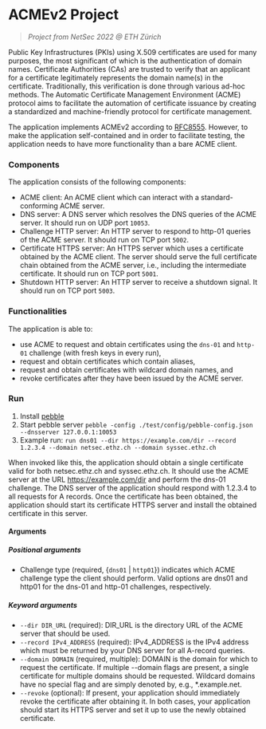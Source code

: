 # ACMEv2 Project
> *Project from NetSec 2022 @ ETH Zürich*

Public Key Infrastructures (PKIs) using X.509 certificates are used for many purposes, the most significant of which is the authentication of domain names. Certificate Authorities (CAs) are trusted to verify that an applicant for a certificate legitimately represents the domain name(s) in the certificate. Traditionally, this verification is done through various ad-hoc methods.
The Automatic Certificate Management Environment (ACME) protocol aims to facilitate the automation of certificate issuance by creating a standardized and machine-friendly protocol for certificate management. 

The application implements ACMEv2 according to [RFC8555](https://www.rfc-editor.org/rfc/rfc8555.html). 
However, to make the application self-contained and in order to facilitate testing, the application needs to have more functionality than a bare ACME client.

### Components

The application consists of the following components:

* ACME client: An ACME client which can interact with a standard-conforming ACME server.
* DNS server: A DNS server which resolves the DNS queries of the ACME server. It should run on UDP port `10053`. 
* Challenge HTTP server: An HTTP server to respond to http-01 queries of the ACME server. It should run on TCP port `5002`. 
* Certificate HTTPS server: An HTTPS server which uses a certificate obtained by the ACME client. The server should serve the full certificate chain obtained from the ACME server, i.e., including the intermediate certificate. It should run on TCP port `5001`.
* Shutdown HTTP server:  An HTTP server to receive a shutdown signal. It should run on TCP port `5003`.

### Functionalities

The application is able to:

* use ACME to request and obtain certificates using the `dns-01` and `http-01` challenge (with fresh keys in every run),
* request and obtain certificates which contain aliases,
* request and obtain certificates with wildcard domain names, and
* revoke certificates after they have been issued by the ACME server.

### Run 

1. Install [pebble](https://github.com/letsencrypt/pebble)
2. Start pebble server `pebble -config ./test/config/pebble-config.json --dnsserver 127.0.0.1:10053`
3. Example run: `run dns01 --dir https://example.com/dir --record 1.2.3.4 --domain netsec.ethz.ch --domain syssec.ethz.ch`

When invoked like this, the application should obtain a single certificate valid for both netsec.ethz.ch and syssec.ethz.ch. It should use the ACME server at the URL https://example.com/dir and perform the dns-01 challenge. The DNS server of the application should respond with 1.2.3.4 to all requests for A records. Once the certificate has been obtained, the application should start its certificate HTTPS server and install the obtained certificate in this server.

#### Arguments

##### Positional arguments
* Challenge type (required, {`dns01` | `http01`}) indicates which ACME challenge type the client should perform. Valid options are dns01 and http01 for the dns-01 and http-01 challenges, respectively.

##### Keyword arguments
* `--dir DIR_URL` (required): DIR_URL is the directory URL of the ACME server that should be used.
* `--record IPv4_ADDRESS` (required): IPv4_ADDRESS is the IPv4 address which must be returned by your DNS server for all A-record queries.
* `--domain DOMAIN` (required, multiple): DOMAIN  is the domain for  which to request the certificate. If multiple --domain flags are present, a single certificate for multiple domains should be requested. Wildcard domains have no special flag and are simply denoted by, e.g., *.example.net.
* `--revoke` (optional): If present, your application should immediately revoke the certificate after obtaining it. In both cases, your application should start its HTTPS server and set it up to use the newly obtained certificate.

